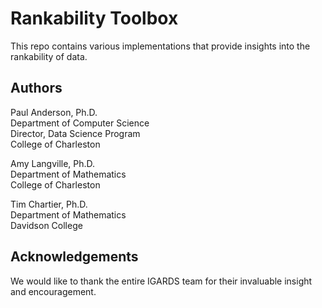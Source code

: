 # Rankability Toolbox
This repo contains various implementations that provide insights into the rankability of data.

## Authors
Paul Anderson, Ph.D.<br>
Department of Computer Science<br>
Director, Data Science Program<br>
College of Charleston<br>

Amy Langville, Ph.D.<br>
Department of Mathematics<br>
College of Charleston<br>

Tim Chartier, Ph.D.<br>
Department of Mathematics<br>
Davidson College

## Acknowledgements
We would like to thank the entire IGARDS team for their invaluable insight and encouragement.

